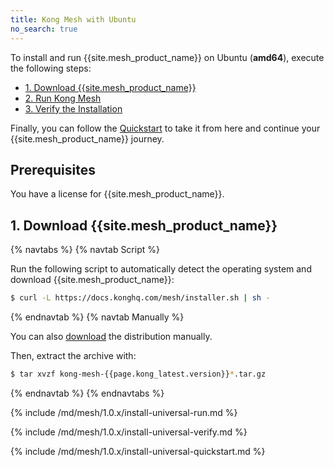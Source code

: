 ```yaml
---
title: Kong Mesh with Ubuntu
no_search: true
---
```


To install and run {{site.mesh_product_name}} on Ubuntu (**amd64**), execute
the following steps:

* [1. Download {{site.mesh_product_name}}](#1-download-kong-mesh)
* [2. Run Kong Mesh](#2-run-kong-mesh)
* [3. Verify the Installation](#3-verify-the-installation)

Finally, you can follow the [Quickstart](#4-quickstart) to take it from here and continue your {{site.mesh_product_name}} journey.

## Prerequisites
You have a license for {{site.mesh_product_name}}.

## 1. Download {{site.mesh_product_name}}

{% navtabs %}
{% navtab Script %}

Run the following script to automatically detect the operating system and
download {{site.mesh_product_name}}:

```sh
$ curl -L https://docs.konghq.com/mesh/installer.sh | sh -
```
{% endnavtab %}
{% navtab Manually %}

You can also [download](https://kong.bintray.com/kong-mesh/kong-mesh-{{page.kong_latest.version}}-ubuntu-amd64.tar.gz)
 the distribution manually.

Then, extract the archive with:

```sh
$ tar xvzf kong-mesh-{{page.kong_latest.version}}*.tar.gz
```
{% endnavtab %}
{% endnavtabs %}

{% include /md/mesh/1.0.x/install-universal-run.md %}

{% include /md/mesh/1.0.x/install-universal-verify.md %}

{% include /md/mesh/1.0.x/install-universal-quickstart.md %}
